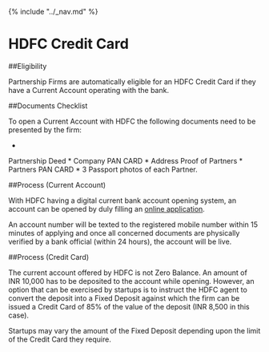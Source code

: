 {% include "../_nav.md" %}
# HDFC Credit Card


##Eligibility

Partnership Firms are automatically eligible for an HDFC Credit Card if they have a Current Account operating with the bank.

##Documents Checklist 

To open a Current Account with HDFC the following documents need to be presented by the firm:

* 
Partnership Deed
* 
Company PAN CARD
* 
Address Proof of Partners 
* 
Partners PAN CARD
* 
3 Passport photos of each Partner.

##Process (Current Account)

With HDFC having a digital current bank account opening system, an account can be opened by duly filling an  [online application](http://www.hdfcbank.com/personal/products/accounts-and-deposits/current-accounts/regular-current-account).

An account number will be texted to the registered mobile number within 15 minutes of applying and once all concerned documents are physically verified by a bank official (within 24 hours), the account will be live.

##Process (Credit Card)

The current account offered by HDFC is not Zero Balance. An amount of INR 10,000 has to be deposited to the account while opening. However, an option that can be exercised by startups is to instruct the HDFC agent to convert the deposit into a Fixed Deposit against which the firm can be issued a Credit Card of 85% of the value of the deposit (INR 8,500 in this case). 

Startups may vary the amount of the Fixed Deposit depending upon the limit of the Credit Card they require.



